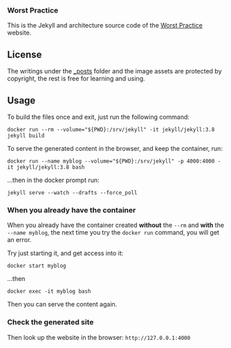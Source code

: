 ### Worst Practice

This is the Jekyll and architecture source code of the [Worst Practice](https://www.worstpractice.dev) website. 

## License

The writings under the [_posts](_posts) folder and the image assets are protected by copyright, the rest is free for learning and using.

## Usage

To build the files once and exit, just run the following command:
```
docker run --rm --volume="${PWD}:/srv/jekyll" -it jekyll/jekyll:3.8 jekyll build
```

To serve the generated content in the browser, and keep the container, run:
```
docker run --name myblog --volume="${PWD}:/srv/jekyll" -p 4000:4000 -it jekyll/jekyll:3.8 bash
```

...then in the docker prompt run:
```
jekyll serve --watch --drafts --force_poll
```

### When you already have the container

When you already have the container created **without** the `--rm` and **with** the `--name myblog`,
the next time you try the `docker run` command, you will get an error.

Try just starting it, and get access into it:
```
docker start myblog
```
...then
```
docker exec -it myblog bash
```
Then you can serve the content again.

### Check the generated site

Then look up the website in the browser: `http://127.0.0.1:4000`
